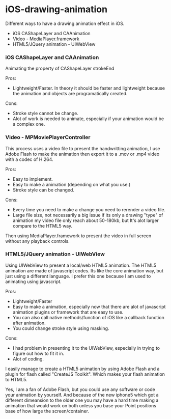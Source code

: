 iOS-drawing-animation
=====================

Different ways to have a drawing animation effect in iOS.


- iOS CAShapeLayer and CAAnimation
- Video - MediaPlayer.framework
- HTML5/JQuery animation - UIWebView


### iOS CAShapeLayer and CAAnimation

Animating the property of CAShapeLayer strokeEnd 

Pros:
- Lightweight/Faster. 
In theory it should be faster and lightweight because the animation and objects are programatically created.

Cons:
- Stroke style cannot be change.
- Alot of work is needed to animate, especially if your animation would be a complex one.

### Video - MPMoviePlayerController

This process uses a video file to present the handwritting animation, I use Adobe Flash to make the animation
then export it to a .mov or .mp4 video with a codec of H.264.

Pros: 
- Easy to implement.
- Easy to make a animation (depending on what you use.)
- Stroke style can be changed.

Cons:
- Every time you need to make a change you need to rerender a video file.
- Large file size, not necessarily a big issue if its only a drawing "type" of animation my video file only reach about  50-180kb, but It's alot larger compare to the HTML5 way.

Then using MediaPlayer.framework to present the video in full screen without any playback controls.

### HTML5/JQuery animation - UIWebView

Using UIWebView to present a local/web HTML5 animation. The HTML5 animation are made of javascript codes. Its like the core animation way, but just using a different language. I prefer this one because I am used to animating using javascript.

Pros:
- Lightweight/Faster
- Easy to make a animation, especially now that there are alot of javascript animation plugins or framework that are easy to use.
- You can also call native methods/function of iOS like a callback function after animation.
- You could change stroke style using masking.

Cons:
- I had problem in presenting it to the UIWebView, especially in trying to figure out how to fit it in.
- Alot of coding.

I easily manage to create a HTML5 animation by using Adobe Flash and a plugin for flash called "CreateJS Toolkit". Which makes your flash animation to HTML5.


Yes, I am a fan of Adobe Flash, but you could use any software or code your animation by yourself. And because of the new iphone5 which got a different dimeansion to the older one you may have a hard time making a animation that would work on both unless you base your Point positions base of how large the screen/container.
